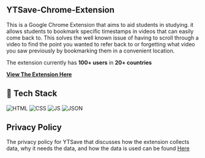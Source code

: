 ## YTSave-Chrome-Extension

This is a Google Chrome Extension that aims to aid students in studying. it allows students to bookmark specific timestamps in videos that can easily come back to. This solves the well known issue of having to scroll through a video to find the point you wanted to refer back to or forgetting what video you saw previously by bookmarking them in a convenient location.

The extension currently has <strong>100+ users</strong> in <strong>20+ countries</strong>

<a href="https://chromewebstore.google.com/detail/ytsave/peghhndlpmpmoejloomncaioafieipmh" target="_blank">**View The Extension Here**</a>


## 📌 Tech Stack
![HTML](https://img.shields.io/badge/html5%20-%23E34F26.svg?&style=for-the-badge&logo=html5&logoColor=white)
![CSS](https://img.shields.io/badge/css3%20-%231572B6.svg?&style=for-the-badge&logo=css3&logoColor=white)
![JS](https://img.shields.io/badge/javascript%20-%23323330.svg?&style=for-the-badge&logo=javascript&logoColor=%23F7DF1E)
![JSON](https://img.shields.io/badge/json-5E5C5C?style=for-the-badge&logo=json&logoColor=white)

## Privacy Policy

The privacy policy for YTSave that discusses how the extension collects data, why it needs the data, and how the data is used can be found <a href=https://www.freeprivacypolicy.com/live/4d580bbf-afaf-471a-a9c8-6186bf8edb8a> Here </a>






